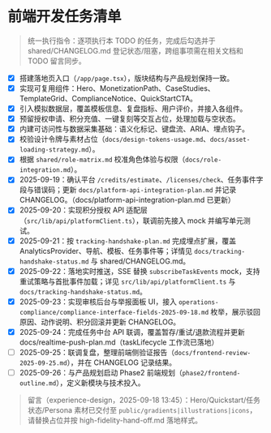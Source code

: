 # 前端开发任务清单

> 统一执行指令：逐项执行本 TODO 的任务，完成后勾选并于 shared/CHANGELOG.md 登记状态/阻塞，跨组事项需在相关文档和 TODO 留言同步。

- [x] 搭建落地页入口（`/app/page.tsx`），版块结构与产品规划保持一致。
- [x] 实现可复用组件：Hero、MonetizationPath、CaseStudies、TemplateGrid、ComplianceNotice、QuickStartCTA。
- [x] 引入模拟数据层，覆盖模板信息、复盘指标、用户评价，并接入各组件。
- [x] 预留授权申请、积分充值、一键复刻等交互占位，处理加载与空状态。
- [x] 内建可访问性与数据采集基础：语义化标记、键盘流、ARIA、埋点钩子。
- [x] 校验设计令牌与素材占位（`docs/design-tokens-usage.md`、`docs/asset-loading-strategy.md`）。
- [x] 根据 `shared/role-matrix.md` 校准角色体验与权限（`docs/role-integration.md`）。
- [x] 2025-09-19：确认平台 `/credits/estimate`、`/licenses/check`、任务事件字段与错误码；更新 `docs/platform-api-integration-plan.md` 并记录 CHANGELOG。（docs/platform-api-integration-plan.md 已更新）
- [x] 2025-09-20：实现积分授权 API 适配层（`src/lib/api/platformClient.ts`），联调前先接入 mock 并编写单元测试。
- [x] 2025-09-21：按 `tracking-handshake-plan.md` 完成埋点扩展，覆盖 AnalyticsProvider、导航、模板、任务事件等；详情见 `docs/tracking-handshake-status.md` 与 shared/CHANGELOG.md。
- [x] 2025-09-22：落地实时推送，SSE 替换 `subscribeTaskEvents` mock，支持重试策略与首批事件加载；详见 `src/lib/api/platformClient.ts` 与 `docs/tracking-handshake-status.md`。
- [x] 2025-09-23：实现审核后台与举报面板 UI，接入 `operations-compliance/compliance-interface-fields-2025-09-18.md` 枚举，展示驳回原因、动作说明、积分回滚并更新 CHANGELOG。
- [x] 2025-09-24：完成任务中台 API 联调，覆盖暂存/重试/退款流程并更新 docs/realtime-push-plan.md（taskLifecycle 工作流已落地）
- [ ] 2025-09-25：联调复盘，整理前端侧验证报告（`docs/frontend-review-2025-09-25.md`），并在 CHANGELOG 记录结果。
- [ ] 2025-09-26：与产品规划启动 Phase2 前端规划（`phase2/frontend-outline.md`），定义新模块与技术投入。

> 留言（experience-design，2025-09-18 13:45）：Hero/Quickstart/任务状态/Persona 素材已交付至 `public/gradients|illustrations|icons`，请替换占位并按 high-fidelity-hand-off.md 落地样式。
